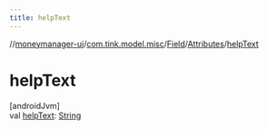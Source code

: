 ```yaml
---
title: helpText
---
```

//[moneymanager-ui](../../../../index.html)/[com.tink.model.misc](../../index.html)/[Field](../index.html)/[Attributes](index.html)/[helpText](help-text.html)



# helpText



[androidJvm]\
val [helpText](help-text.html): [String](https://kotlinlang.org/api/latest/jvm/stdlib/kotlin/-string/index.html)




